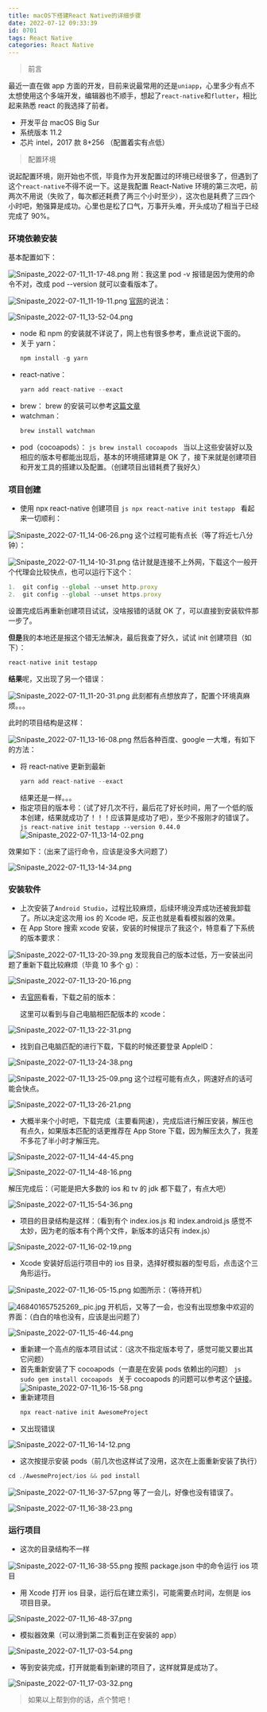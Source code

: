 ```yaml
---
title: macOS下搭建React Native的详细步骤
date: 2022-07-12 09:33:39
id: 0701
tags: React Native
categories: React Native
---
```


> 前言

最近一直在做 app 方面的开发，目前来说最常用的还是`uniapp`，心里多少有点不太想使用这个多端开发，编辑器也不顺手，想起了`react-native`和`flutter`，相比起来熟悉 react 的我选择了前者。

- 开发平台
  macOS Big Sur
- 系统版本
  11.2
- 芯片
  intel，2017 款 8+256 （配置着实有点低）

> 配置环境

说起配置环境，刚开始也不慌，毕竟作为开发配置过的环境已经很多了，但遇到了这个`react-native`不得不说一下。这是我配置 React-Native 环境的第三次吧，前两次不用说（失败了，每次都还耗费了两三个小时至少），这次也是耗费了三四个小时吧，勉强算是成功。心里也是松了口气，万事开头难，开头成功了相当于已经完成了 90%。

### 环境依赖安装

基本配置如下：

![Snipaste_2022-07-11_11-17-48.png](https://p1-juejin.byteimg.com/tos-cn-i-k3u1fbpfcp/1cabd042bdff4d0e8f828bfebd32b213~tplv-k3u1fbpfcp-watermark.image?)
附：我这里 pod -v 报错是因为使用的命令不对，改成 pod --version 就可以查看版本了。

![Snipaste_2022-07-11_11-19-11.png](https://p9-juejin.byteimg.com/tos-cn-i-k3u1fbpfcp/e388853170ca4a36867705ca27164653~tplv-k3u1fbpfcp-watermark.image?)
[官网](https://www.react-native.cn/)的说法：

![Snipaste_2022-07-11_13-52-04.png](https://p1-juejin.byteimg.com/tos-cn-i-k3u1fbpfcp/151f2bd3fd264e63b02b4d3b88364ece~tplv-k3u1fbpfcp-watermark.image?)

- node 和 npm 的安装就不详说了，网上也有很多参考，重点说说下面的。
- 关于 yarn：
  ```js
  npm install -g yarn
  ```
- react-native：
  ```js
  yarn add react-native --exact
  ```
- brew：
  brew 的安装可以参考[这篇文章](https://www.jianshu.com/p/22122a1d4474)
- watchman：
  ```js
  brew install watchman
  ```
- pod（cocoapods）：
  `js brew install cocoapods `
  当以上这些安装好以及相应的版本号都能出现后，基本的环境搭建算是 OK 了，接下来就是创建项目和开发工具的搭建以及配置。（创建项目出错耗费了我好久）

### 项目创建

- 使用 npx react-native 创建项目
  `js npx react-native init testapp `
  看起来一切顺利：

![Snipaste_2022-07-11_14-06-26.png](https://p6-juejin.byteimg.com/tos-cn-i-k3u1fbpfcp/8d8d43db41c1455abf48ffcb5222d159~tplv-k3u1fbpfcp-watermark.image?)
这个过程可能有点长（等了将近七八分钟）：

![Snipaste_2022-07-11_14-10-31.png](https://p3-juejin.byteimg.com/tos-cn-i-k3u1fbpfcp/88c3ede7fc7d4f47a7d2b002c7dc72c6~tplv-k3u1fbpfcp-watermark.image?)
估计就是连接不上外网，下载这个一般开个代理会比较快点，也可以运行下这个：

```js
1.  git config --global --unset http.proxy
2.  git config --global --unset https.proxy
```

设置完成后再重新创建项目试试，没啥报错的话就 OK 了，可以直接到安装软件那一步了。

**但是**我的本地还是报这个错无法解决，最后我查了好久，试试 init 创建项目（如下）：

```js
react-native init testapp
```

**结果**呢，又出现了另一个错误：

![Snipaste_2022-07-11_11-20-31.png](https://p6-juejin.byteimg.com/tos-cn-i-k3u1fbpfcp/eaad2c19a5f34ca5b23817deeb7a89ea~tplv-k3u1fbpfcp-watermark.image?)
此刻都有点想放弃了，配置个环境真麻烦。。。

此时的项目结构是这样：

![Snipaste_2022-07-11_13-16-08.png](https://p9-juejin.byteimg.com/tos-cn-i-k3u1fbpfcp/c69d8dd216ff4c1db2f7aaa8cc180f16~tplv-k3u1fbpfcp-watermark.image?)
然后各种百度、google 一大堆，有如下的方法：

- 将 react-native 更新到最新
  ```js
  yarn add react-native --exact
  ```
  结果还是一样。。。
- 指定项目的版本号：（试了好几次不行，最后花了好长时间，用了一个低的版本创建，结果就成功了！！！应该算是成功了吧），至少不报刚才的错误了。
  `js react-native init testapp --version 0.44.0 `
  ![Snipaste_2022-07-11_13-14-02.png](https://p6-juejin.byteimg.com/tos-cn-i-k3u1fbpfcp/9531d79c620c41e399a7358e29c635ff~tplv-k3u1fbpfcp-watermark.image?)

效果如下：（出来了运行命令，应该是没多大问题了）

![Snipaste_2022-07-11_13-14-34.png](https://p3-juejin.byteimg.com/tos-cn-i-k3u1fbpfcp/da235b2d35c040b0a01f55ec34351320~tplv-k3u1fbpfcp-watermark.image?)

### 安装软件

- 上次安装了`Android Studio`，过程比较麻烦，后续环境没弄成功还被我卸载了。所以决定这次用 ios 的 Xcode 吧，反正也就是看看模拟器的效果。
- 在 App Store 搜索 xcode 安装，安装的时候提示了我这个，特意看了下系统的版本要求：

![Snipaste_2022-07-11_13-20-39.png](https://p6-juejin.byteimg.com/tos-cn-i-k3u1fbpfcp/3946428664ee45688684013d0fa726fe~tplv-k3u1fbpfcp-watermark.image?)
发现我自己的版本过低，万一安装出问题了重新下载比较麻烦（毕竟 10 多个 g）：

![Snipaste_2022-07-11_13-20-16.png](https://p9-juejin.byteimg.com/tos-cn-i-k3u1fbpfcp/26b0acded229401f9ce03fa4afd22c8b~tplv-k3u1fbpfcp-watermark.image?)

- 去[官网](https://xcodereleases.com/)看看，下载之前的版本：

  这里可以看到与自己电脑相匹配版本的 xcode：

![Snipaste_2022-07-11_13-22-31.png](https://p3-juejin.byteimg.com/tos-cn-i-k3u1fbpfcp/2e9382c19de645f99d3d18b66866a103~tplv-k3u1fbpfcp-watermark.image?)

- 找到自己电脑匹配的进行下载，下载的时候还要登录 AppleID：

![Snipaste_2022-07-11_13-24-38.png](https://p9-juejin.byteimg.com/tos-cn-i-k3u1fbpfcp/fa6aa8d7a32a440b97bceeb481b8b538~tplv-k3u1fbpfcp-watermark.image?)

![Snipaste_2022-07-11_13-25-09.png](https://p6-juejin.byteimg.com/tos-cn-i-k3u1fbpfcp/a8bcb80278bc4665861cd5be251c5f60~tplv-k3u1fbpfcp-watermark.image?)
这个过程可能有点久，网速好点的话可能会快点。

![Snipaste_2022-07-11_13-26-21.png](https://p9-juejin.byteimg.com/tos-cn-i-k3u1fbpfcp/0f7340c241e94bac81cac5c4bd803039~tplv-k3u1fbpfcp-watermark.image?)

- 大概半来个小时吧，下载完成（主要看网速），完成后进行解压安装，解压也有点久，如果版本匹配的话更推荐在 App Store 下载，因为解压太久了，我差不多花了半小时才解压完。

![Snipaste_2022-07-11_14-44-45.png](https://p1-juejin.byteimg.com/tos-cn-i-k3u1fbpfcp/2d0cabd3271d414bab0f018c5baf37b5~tplv-k3u1fbpfcp-watermark.image?)

![Snipaste_2022-07-11_14-48-16.png](https://p6-juejin.byteimg.com/tos-cn-i-k3u1fbpfcp/d71da549646040629146c7992c5c572c~tplv-k3u1fbpfcp-watermark.image?)

解压完成后：（可能是把大多数的 ios 和 tv 的 jdk 都下载了，有点大吧）

![Snipaste_2022-07-11_15-54-36.png](https://p3-juejin.byteimg.com/tos-cn-i-k3u1fbpfcp/9ae12e4ac6004f569cbcebacf0ba9ded~tplv-k3u1fbpfcp-watermark.image?)

- 项目的目录结构是这样：（看到有个 index.ios.js 和 index.android.js 感觉不太妙，因为老的版本有个两个文件，新版本的话只有 index.js）

![Snipaste_2022-07-11_16-02-19.png](https://p6-juejin.byteimg.com/tos-cn-i-k3u1fbpfcp/3a7d3f0729f54ab5a8a01977a5d0e2c3~tplv-k3u1fbpfcp-watermark.image?)

- Xcode 安装好后运行项目中的 ios 目录，选择好模拟器的型号后，点击这个三角形运行。

![Snipaste_2022-07-11_16-05-15.png](https://p6-juejin.byteimg.com/tos-cn-i-k3u1fbpfcp/2edd082217804406adc739f10fe52a92~tplv-k3u1fbpfcp-watermark.image?)
如图所示：（等待开机）

![468401657525269_.pic.jpg](https://p3-juejin.byteimg.com/tos-cn-i-k3u1fbpfcp/65db39ea25c94166b6a7f4414cd08724~tplv-k3u1fbpfcp-watermark.image?)
开机后，又等了一会，也没有出现想象中欢迎的界面：（白白的啥也没有，应该是出问题了）

![Snipaste_2022-07-11_15-46-44.png](https://p6-juejin.byteimg.com/tos-cn-i-k3u1fbpfcp/813b861e366b45a2b5d35fcb1aacb270~tplv-k3u1fbpfcp-watermark.image?)

- 重新建一个高点的版本项目试试：（这次不指定版本号了，感觉可能又要出其它问题）
- 首先重新安装了下 cocoapods（一直是在安装 pods 依赖出的问题）
  `js sudo gem install cocoapods `
  关于 cocoapods 的问题可以参考这个[链接](https://stackoverflow.com/questions/58934022/react-native-error-failed-to-install-cocoapods-dependencies-for-ios-project-w/62192886)。
  ![Snipaste_2022-07-11_16-15-58.png](https://p1-juejin.byteimg.com/tos-cn-i-k3u1fbpfcp/126cc989cf3643caa1d03d24f1beadf1~tplv-k3u1fbpfcp-watermark.image?)
- 重新建项目
  ```js
  npx react-native init AwesomeProject
  ```
- 又出现错误

![Snipaste_2022-07-11_16-14-12.png](https://p1-juejin.byteimg.com/tos-cn-i-k3u1fbpfcp/1731657f175f4cf58fadd2f247faa6f9~tplv-k3u1fbpfcp-watermark.image?)

- 这次按提示安装 pods（前几次也这样试了没用，这次在上面重新安装了执行）

```js
cd ./AwesmeProject/ios && pod install
```

![Snipaste_2022-07-11_16-37-57.png](https://p1-juejin.byteimg.com/tos-cn-i-k3u1fbpfcp/a92abbff90914b95a60ee2da39e417f9~tplv-k3u1fbpfcp-watermark.image?)
等了一会儿，好像也没有错误了。

![Snipaste_2022-07-11_16-38-23.png](https://p6-juejin.byteimg.com/tos-cn-i-k3u1fbpfcp/19333635b61d42ccaa90cb90ebe1271e~tplv-k3u1fbpfcp-watermark.image?)

### 运行项目

- 这次的目录结构不一样

![Snipaste_2022-07-11_16-38-55.png](https://p1-juejin.byteimg.com/tos-cn-i-k3u1fbpfcp/06108224e8bd4e718f11bb76891e7060~tplv-k3u1fbpfcp-watermark.image?)
按照 package.json 中的命令运行 ios 项目

- 用 Xcode 打开 ios 目录，运行后在建立索引，可能需要点时间，左侧是 ios 项目目录。

![Snipaste_2022-07-11_16-48-37.png](https://p9-juejin.byteimg.com/tos-cn-i-k3u1fbpfcp/b83f24cdc9e24ff1803ac31ddaad16e0~tplv-k3u1fbpfcp-watermark.image?)

- 模拟器效果（可以滑到第二页看到正在安装的 app）

![Snipaste_2022-07-11_17-03-54.png](https://p9-juejin.byteimg.com/tos-cn-i-k3u1fbpfcp/020ea69b9a3a4d588b2c5ce091f50990~tplv-k3u1fbpfcp-watermark.image?)

- 等到安装完成，打开就能看到新建的项目了，这样就算是成功了。

![Snipaste_2022-07-11_17-03-32.png](https://p9-juejin.byteimg.com/tos-cn-i-k3u1fbpfcp/7a7ecfac8a5a493bb4cb52a1e0ef28d9~tplv-k3u1fbpfcp-watermark.image?)

> 如果以上帮到你的话，点个赞吧！

